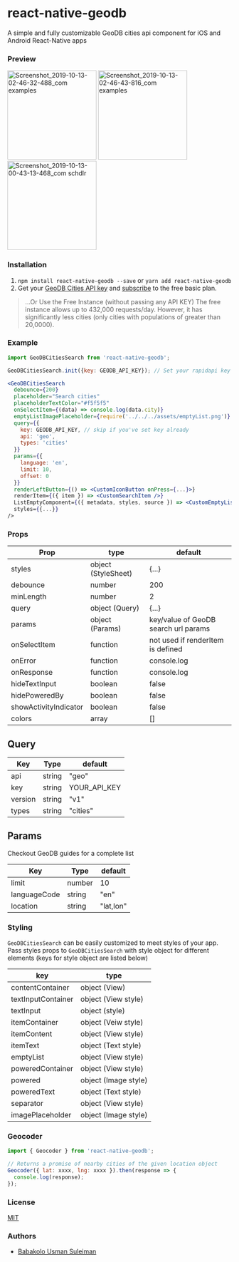 # react-native-geodb
A simple and fully customizable GeoDB cities api component for iOS and Android React-Native apps

### Preview
<img width="200" alt="Screenshot_2019-10-13-02-46-32-488_com examples" src="https://user-images.githubusercontent.com/10219539/66710663-0a396180-ed75-11e9-94c1-d95ebb0e32eb.png"> <img width="200" alt="Screenshot_2019-10-13-02-46-43-816_com examples" src="https://user-images.githubusercontent.com/10219539/66710675-36ed7900-ed75-11e9-975f-7b4a57567e00.png"> <img width="200" alt="Screenshot_2019-10-13-00-43-13-468_com schdlr" src="https://user-images.githubusercontent.com/10219539/66710692-80d65f00-ed75-11e9-8151-822e9261a48d.png">



### Installation

1. ```npm install react-native-geodb --save``` or ```yarn add react-native-geodb```
2. Get your [GeoDB Cities API key](http://geodb-cities-api.wirefreethought.com/) and [subscribe](https://rapidapi.com/wirefreethought/api/GeoDB%20Cities/pricing) to the free basic plan.

> ...Or Use the Free Instance (without passing any API KEY)
> The free instance allows up to 432,000 requests/day. However, it has significantly less cities (only cities with populations of greater than 20,0000).

### Example
```jsx
import GeoDBCitiesSearch from 'react-native-geodb';

GeoDBCitiesSearch.init({key: GEODB_API_KEY}); // Set your rapidapi key

<GeoDBCitiesSearch
  debounce={200}
  placeholder="Search cities"
  placeholderTextColor="#f5f5f5"
  onSelectItem={(data) => console.log(data.city)}
  emptyListImagePlaceholder={require('../../../assets/emptyList.png')}
  query={{
    key: GEODB_API_KEY, // skip if you've set key already
    api: 'geo',
    types: 'cities'
  }}
  params={{
    language: 'en',
    limit: 10,
    offset: 0
  }}
  renderLeftButton={() => <CustomIconButton onPress={...}>}
  renderItem={({ item }) => <CustomSearchItem />}
  ListEmptyComponent={({ metadata, styles, source }) => <CustomEmptyList />}
  styles={{...}}
/>
```
### Props

| Prop | type | default |
| ---- | ---- | ------- |
| styles | object (StyleSheet) | {...} |
| debounce | number | 200 |
| minLength | number | 2 |
| query | object (Query) | {...} |
| params | object (Params) | key/value of GeoDB search url params |
| onSelectItem | function | not used if renderItem is defined |
| onError | function | console.log |
| onResponse | function | console.log |
| hideTextInput | boolean | false |
| hidePoweredBy | boolean | false |
| showActivityIndicator | boolean | false |
| colors | array | []

## Query
| Key | Type | default |
| --- | ---- | ------- |
| api | string | "geo" |
| key | string | YOUR_API_KEY |
| version | string | "v1" |
| types | string | "cities" |

## Params
Checkout GeoDB guides for a complete list

| Key | Type | default |
| ---- | ---- | ------- |
| limit | number | 10 |
| languageCode | string | "en" |
| location | string | "lat,lon" |


### Styling

```GeoDBCitiesSearch``` can be easily customized to meet styles of your  app. Pass styles props to ```GeoDBCitiesSearch``` with style object for different elements (keys for style object are listed below)

| key | type |
| ---- | ---- |
| contentContainer | object (View) |
| textInputContainer | object (View style) |
| textInput | object (style) |
| itemContainer | object (Veiw style) |
| itemContent | object (View style) |
| itemText | object (Text style) |
| emptyList | object (View style) |
| poweredContainer | object (View style) |
| powered | object (Image style) |
| poweredText | object (Text style) |
| separator | object (View style) |
| imagePlaceholder | object (Image style) |

### Geocoder
```js
import { Geocoder } from 'react-native-geodb';

// Returns a promise of nearby cities of the given location object
Geocoder({ lat: xxxx, lng: xxxx }).then(response => {
  console.log(response);
});
```


### License

[MIT](LICENSE)

### Authors

- [Babakolo Usman Suleiman](https://www.twitter.com/usbkay)
